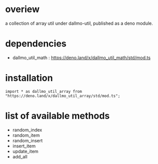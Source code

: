 # overiew
a collection of array util under dallmo-util, published as a deno module.

# dependencies
- dallmo_util_math : https://deno.land/x/dallmo_util_math/std/mod.ts

# installation
```
import * as dallmo_util_array from "https://deno.land/x/dallmo_util_array/std/mod.ts";
```

# list of available methods

- random_index
- random_item
- random_insert
- insert_item
- update_item
- add_all
